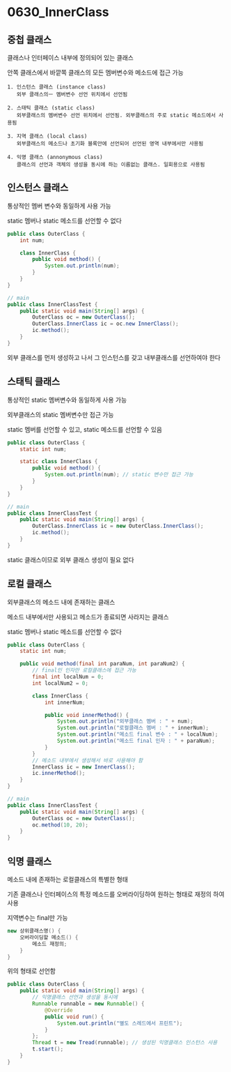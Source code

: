 # 0630_InnerClass

## 중첩 클래스

클래스나 인터페이스 내부에 정의되어 있는 클래스

안쪽 클래스에서 바깥쪽 클래스의 모든 멤버변수와 메소드에 접근 가능

```
1. 인스턴스 클래스 (instance class)
   외부 클래스의ㅡ 멤버변수 선언 위치에서 선언됨

2. 스태틱 클래스 (static class)
   외부클래스의 멤버변수 선언 위치에서 선언됨. 외부클래스의 주로 static 메소드에서 사용됨

3. 지역 클래스 (local class)
   외부클래스의 메소드나 초기화 블록안에 선언되어 선언된 영역 내부에서만 사용됨

4. 익명 클래스 (annonymous class)
   클래스의 선언과 객체의 생성을 동시에 하는 이름없는 클래스. 일회용으로 사용됨
```

## 인스턴스 클래스

통상적인 멤버 변수와 동일하게 사용 가능

static 멤버나 static 메소드를 선언할 수 없다

``` java
public class OuterClass {
    int num;

    class InnerClass {
        public void method() {
            System.out.println(num);
        }
    }
}

// main
public class InnerClassTest {
    public static void main(String[] args) {
        OuterClass oc = new OuterClass();
        OuterClass.InnerClass ic = oc.new InnerClass();
        ic.method();
    }
}
```
외부 클래스를 먼저 생성하고 나서 그 인스턴스를 갖고 내부클래스를 선언하여야 한다

## 스태틱 클래스

통상적인 static 멤버변수와 동일하게 사용 가능

외부클래스의 static 멤버변수만 접근 가능

static 멤버를 선언할 수 있고, static 메소드를 선언할 수 있음

``` java
public class OuterClass {
    static int num;

    static class InnerClass {
        public void method() {
            System.out.println(num); // static 변수만 접근 가능
        }
    }
}

// main
public class InnerClassTest {
    public static void main(String[] args) {
        OuterClass.InnerClass ic = new OuterClass.InnerClass();
        ic.method();
    }
}
```
static 클래스이므로 외부 클래스 생성이 필요 없다

## 로컬 클래스

외부클래스의 메소드 내에 존재하는 클래스

메소드 내부에서만 사용되고 메소드가 종료되면 사라지는 클래스

static 멤버나 static 메소드를 선언할 수 없다

``` java
public class OuterClass {
    static int num;

    public void method(final int paraNum, int paraNum2) { 
        // final인 인자만 로컬클래스에 접근 가능
        final int localNum = 0;
        int localNum2 = 0;

        class InnerClass {
            int innerNum;

            public void innerMethod() {
                System.out.println("외부클래스 멤버 : " + num);
                System.out.println("로컬클래스 멤버 : " + innerNum);
                System.out.println("메소드 final 변수 : " + localNum);
                System.out.println("메소드 final 인자 : " + paraNum);
            }
        }
        // 메소드 내부에서 생성해서 바로 사용해야 함
        InnerClass ic = new InnerClass();
        ic.innerMethod();
    }
}

// main
public class InnerClassTest {
    public static void main(String[] args) {
        OuterClass oc = new OuterClass();
        oc.method(10, 20);
    }
}
```

## 익명 클래스

메소드 내에 존재하는 로컬클래스의 특별한 형태

기존 클래스나 인터페이스의 특정 메소드를 오버라이딩하여 원하는 형태로 재정의 하여 사용

지역변수는 final만 가능

``` java
new 상위클래스명() {
    오버라이딩할 메소드() {
        메소드 재정의;
    }
}
```
위의 형태로 선언함

``` java
public class OuterClass {
    public static void main(String[] args) {
        // 익명클래스 선언과 생성을 동시에
        Runnable runnable = new Runnable() {
            @Override
            public void run() {
                System.out.println("별도 스레드에서 프린트");
            }
        };
        Thread t = new Tread(runnable); // 생성된 익명클래스 인스턴스 사용
        t.start();
    }
}
```